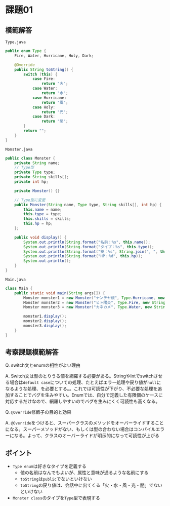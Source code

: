 # 課題01

## 模範解答

`Type.java`

```java
public enum Type {
    Fire, Water, Hurricane, Holy, Dark;

    @Override
    public String toString() {
        switch (this) {
            case Fire:
                return "火";
            case Water:
                return "水";
            case Hurricane:
                return "風";
            case Holy:
                return "光";
            case Dark:
                return "闇";
        }
        return "";
    }
}
```

`Monster.java`

```java
public class Monster {
    private String name;
    // Type型
    private Type type;
    private String skills[];
    private int hp;

    private Monster() {}

    // Type型に変更
    public Monster(String name, Type type, String skills[], int hp) {
        this.name = name;
        this.type = type;
        this.skills = skills;
        this.hp = hp;
    };

    public void display() {
        System.out.println(String.format("名前：%s", this.name));
        System.out.println(String.format("タイプ：%s", this.type));
        System.out.println(String.format("技：%s", String.join(", ", this.skills)));
        System.out.println(String.format("HP：%d", this.hp));
        System.out.println();
    }
}
```

`Main.java`

```java
class Main {
    public static void main(String args[]) {
        Monster monster1 = new Monster("ナンデヤ根", Type.Hurricane, new String[] {"パンチ", "キック", "エルボー"}, 100);
        Monster monster2 = new Monster("ヒト陽炎", Type.Fire, new String[] {"火を吐く"}, 150);
        Monster monster3 = new Monster("カネカメ", Type.Water, new String[] {"みずてっぽう"}, 130);

        monster1.display();
        monster2.display();
        monster3.display();
    }
}
```

## 考察課題模範解答

Q. switch文とenumの相性がよい理由

A. Switch文は型のとりうる値を網羅する必要がある。StringやIntでswitchさせる場合は`default case`についての処理、たとえばエラー処理や戻り値が`null`になるような処理、を必要とする。。これでは可読性が下がり、不必要な処理を追加することでバグを生みやすい。Enumでは、自分で定義した有限個のケースに対応するだけなので、網羅しやすいのでバグを生みにくく可読性も高くなる。

Q. `@Override`修飾子の目的と効果

A. `@Override`をつけると、スーパークラスのメソッドをオーバーライドすることになる。スーパーメソッドがない、もしくは型の合わない場合はコンパイルエラーになる。よって、クラスのオーバーライドが明示的になって可読性が上がる

## ポイント


- `Type enum`は好きなタイプを定義する
    - 値の名前はなんでもよいが、属性と意味が通るような名前にする
    - `toString`は`public`でないといけない
    - `toString`の戻り値は、会話中に出てくる「火・水・風・光・闇」でないといけない
- `Monster class`のタイプを`Type`型で表現する
